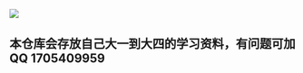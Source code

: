 ![](https://xc.hfut.edu.cn/_upload/article/images/71/7b/1219d3104a0fb29429bae77ec9c9/03c550ee-d815-4649-81fc-2b4f9c9da1c7.jpeg)

## 本仓库会存放自己大一到大四的学习资料，有问题可加QQ 1705409959
